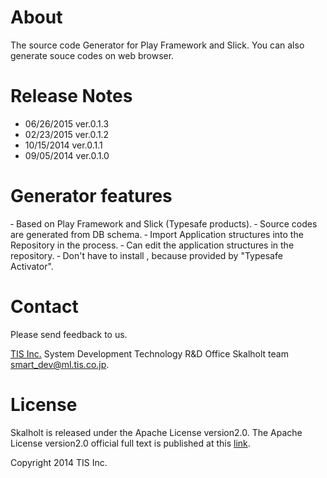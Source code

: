 # About

The source code Generator for Play Framework and Slick.
You can also generate souce codes on web browser.

# Release Notes

- 06/26/2015 ver.0.1.3
- 02/23/2015 ver.0.1.2
- 10/15/2014 ver.0.1.1
- 09/05/2014 ver.0.1.0

# Generator features

‐ Based on Play Framework and Slick (Typesafe products).
‐ Source codes are generated from DB schema.
‐ Import Application structures into the Repository in the process.
‐ Can edit the application structures in the repository.
‐ Don't have to install , because provided by  "Typesafe Activator".

# Contact

Please send feedback to us.

[TIS Inc.](http://www.tis.com/)
System Development Technology R&D Office
Skalholt team
<smart_dev@ml.tis.co.jp>.

# License

Skalholt is released under the Apache License version2.0.
The Apache License version2.0 official full text is published at this [link](http://www.apache.org/licenses/LICENSE-2.0.html).

Copyright 2014 TIS Inc.
